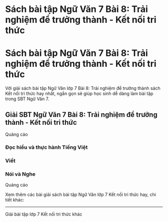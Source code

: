 # Sách bài tập Ngữ Văn 7 Bài 8: Trải nghiệm để trưởng thành - Kết nối tri thức

# Sách bài tập Ngữ Văn 7 Bài 8: Trải nghiệm để trưởng thành - Kết nối tri thức

Với giải sách bài tập Ngữ Văn lớp 7 Bài 8: Trải nghiệm để trưởng thành sách Kết nối tri thức hay nhất, ngắn gọn sẽ giúp học sinh dễ dàng làm bài tập trong SBT Ngữ Văn 7.

## Giải SBT Ngữ Văn 7 Bài 8: Trải nghiệm để trưởng thành - Kết nối tri thức

Quảng cáo

### **Đọc hiểu và thực hành Tiếng Việt**

### **Viết**

### **Nói và Nghe**

Quảng cáo

Xem thêm các bài giải sách bài tập Ngữ Văn lớp 7 Kết nối tri thức hay, chi tiết khác:

* * *

Giải bài tập lớp 7 Kết nối tri thức khác

